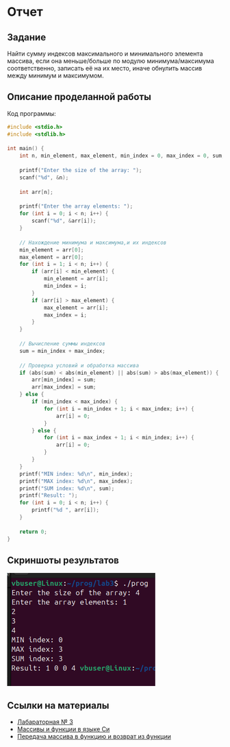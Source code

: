 # Отчет
## Задание
Найти сумму индексов максимального и минимального элемента массива, если она меньше/больше по модулю минимума/максимума соответственно, записать её на их место, иначе обнулить массив между минимум и максимумом.
## Описание проделанной работы
Код программы:
```C
#include <stdio.h>
#include <stdlib.h>

int main() {
    int n, min_element, max_element, min_index = 0, max_index = 0, sum;
    
    printf("Enter the size of the array: ");
    scanf("%d", &n);

    int arr[n];
    
    printf("Enter the array elements: ");
    for (int i = 0; i < n; i++) {
        scanf("%d", &arr[i]);
    }

    // Нахождение минимума и максимума,и их индексов
    min_element = arr[0];
    max_element = arr[0];
    for (int i = 1; i < n; i++) {
        if (arr[i] < min_element) {
            min_element = arr[i];
            min_index = i;
        }
        if (arr[i] > max_element) {
            max_element = arr[i];
            max_index = i;
        }
    }

    // Вычисление суммы индексов
    sum = min_index + max_index;

    // Проверка условий и обработка массива
    if (abs(sum) < abs(min_element) || abs(sum) > abs(max_element)) {
        arr[min_index] = sum;
        arr[max_index] = sum;
    } else {
        if (min_index < max_index) {
            for (int i = min_index + 1; i < max_index; i++) {
                arr[i] = 0;
            }
        } else {
            for (int i = max_index + 1; i < min_index; i++) {
                arr[i] = 0;
            }
        }
    }
    printf("MIN index: %d\n", min_index);
    printf("MAX index: %d\n", max_index);
    printf("SUM index: %d\n", sum);
    printf("Result: ");
    for (int i = 0; i < n; i++) {
        printf("%d ", arr[i]);
    }

    return 0;
}
```
## Скриншоты результатов
![pic 1](pic/1.png)
## Ссылки на материалы
- [Лабараторная № 3](https://evil-teacher.on.fleek.co/prog_pm/term1/lab03/)
- [Массивы и функции в языке Си](https://younglinux.info/c/array-function)
- [Передача массива в функцию и возврат из функции](https://ejudge.179.ru/tasks/cpp/total/094.html)